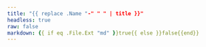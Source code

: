 ```yaml
---
title: "{{ replace .Name "-" " " | title }}"
headless: true
raw: false
markdown: {{ if eq .File.Ext "md" }}true{{ else }}false{{end}}
---
```


